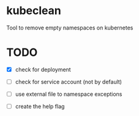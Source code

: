 # kubeclean
Tool to remove empty namespaces on kubernetes







# TODO
 - [x] check for deployment
 - [ ] check for service account (not by default)
 - [ ] use external file to namespace exceptions
 - [ ] create the help flag
 
